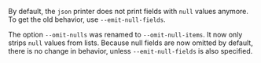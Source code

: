 By default, the `json` printer does not print fields with `null` values anymore.
To get the old behavior, use `--emit-null-fields`.

The option `--omit-nulls` was renamed to `--omit-null-items`. It now only strips
`null` values from lists. Because null fields are now omitted by default, there
is no change in behavior, unless `--emit-null-fields` is also specified.
